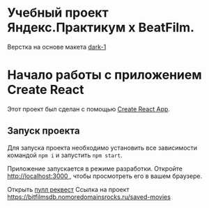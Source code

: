 # Учебный проект Яндекс.Практикум х BeatFilm.

Верстка на основе макета [dark-1](https://www.figma.com/file/6FMWkB94wE7KTkcCgUXtnC/light-1?type=design&node-id=891-3857&mode=design&t=2o1n0jVrlmCiWxAF-0)

# Начало работы с приложением Create React

Этот проект был сделан с помощью [Create React App](https://github.com/facebook/create-react-app).

## Запуск проекта

Для запуска проекта необходимо установить все зависимости командой `npm i` и запустить `npm start`.

Приложение запускается в режиме разработки.
Откройте [http://localhost:3000 ](http://localhost:3000), чтобы просмотреть его в вашем браузере.

Открыть [пулл реквест](https://github.com/vitka27/movies-explorer-frontend/pull/2)
Ссылка на проект https://bitfilmsdb.nomoredomainsrocks.ru/saved-movies
